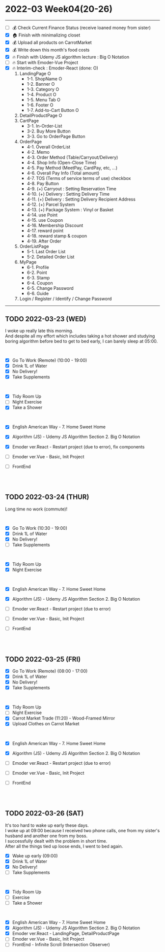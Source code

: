 # 2022-03 Week04(20-26) 
<hr>

- [ ] :moneybag: Check Current Finance Status (receive loaned money from sister)
- [x] :house: Finish with minimalizing closet
- [x] :moneybag: Upload all products on CarrotMarket
- [x] :moneybag: Write down this month's food costs
- [x] :fire: Finish with Udemy JS algorithm lecture : Big O Notation 
- [ ] :fire: Start with Emoder-Vue Project
- [x] :fire: Interim-check : Emoder-React (done: O)
    1. LandingPage O
        * 1-1. ShopName O
        * 1-2. Banner O
        * 1-3. Category O
        * 1-4. Product O
        * 1-5. Menu Tab O
        * 1-6. Footer O
        * 1-7. Add-to-Cart Button O
    2. DetailProductPage O
    3. CartPage
        * 3-1. In-Order-List
        * 3-2. Buy More Button
        * 3-3. Go to OrderPage Button
    4. OrderPage
        * 4-1. Overall OrderList
        * 4-2. Memo 
        * 4-3. Order Method (Table/Carryout/Delivery)
        * 4-4. Shop Info (Open-Close Time)
        * 4-5. Pay Method (MeetPay, CardPay, etc, ...)
        * 4-6. Overall Pay Info (Total amount)
        * 4-7. TOS (Terms of service terms of use) checkbox 
        * 4-8. Pay Button 
        * 4-9. (+) Carryout : Setting Reservation Time
        * 4-10. (+) Delivery : Setting Delivery Time
        * 4-11. (+) Delivery : Setting Delivery Recipient Address
        * 4-12. (+) Parcel System
        * 4-13. (+) Package System : Vinyl or Basket
        * 4-14. use Point
        * 4-15. use Coupon
        * 4-16. Membership Discount
        * 4-17. reward point
        * 4-18. reward stamp & coupon 
        * 4-19. After Order
    5. OrderListPage
        * 5-1. Last Order List
        * 5-2. Detailed Order List
    6. MyPage
        * 6-1. Profile
        * 6-2. Point
        * 6-3. Stamp
        * 6-4. Coupon
        * 6-5. Change Password
        * 6-6. Guide 
    7. Login / Register / Identify / Change Password

<hr>
   

## TODO 2022-03-23 (WED)

I woke up really late this morning.
<br>
And despite all my effort 
which includes taking a hot shower and studying boring algorithm before bed to get to bed early, I can barely sleep at 05:00. 

<br>

- [x] Go To Work (Remote) (10:00 - 19:00)
- [x] Drink 1L of Water
- [x] No Delivery! 
- [x] Take Supplements 
<br>

- [x] Tidy Room Up
- [ ] Night Exercise 
- [x] Take a Shower
<br>

- [x] English American Way - 7. Home Sweet Home
- [x] Algorithm (JS) - Udemy JS Algorithm Section 2. Big O Notation 
- [x] Emoder ver.React - Restart project (due to error), fix components 
- [ ] Emoder ver.Vue - Basic, Init Project
- [ ] FrontEnd 



<br><br>

## TODO 2022-03-24 (THUR)

Long time no work (commute)! 

<br>

- [x] Go To Work (10:30 - 19:00)
- [x] Drink 1L of Water
- [x] No Delivery! 
- [ ] Take Supplements 
<br>

- [x] Tidy Room Up
- [x] Night Exercise 
<br>

- [x] English American Way - 7. Home Sweet Home
- [x] Algorithm (JS) - Udemy JS Algorithm Section 2. Big O Notation 
- [ ] Emoder ver.React - Restart project (due to error)
- [ ] Emoder ver.Vue - Basic, Init Project
- [ ] FrontEnd 



<br><br>

## TODO 2022-03-25 (FRI)

- [x] Go To Work (Remote) (08:00 - 17:00)
- [x] Drink 1L of Water
- [x] No Delivery! 
- [x] Take Supplements
<br>

- [x] Tidy Room Up
- [ ] Night Exercise
- [x] Carrot Market Trade (11:20) - Wood-Framed Mirror
- [x] Upload Clothes on Carrot Market 
<br>

- [x] English American Way - 7. Home Sweet Home
- [x] Algorithm (JS) - Udemy JS Algorithm Section 2. Big O Notation 
- [ ] Emoder ver.React - Restart project (due to error)
- [ ] Emoder ver.Vue - Basic, Init Project
- [ ] FrontEnd 



<br><br>

## TODO 2022-03-26 (SAT)

It's too hard to wake up early these days. <br>
I woke up at 09:00 because I received two phone calls, 
one from my sister's husband and another one from my boss. <br>
I successfully dealt with the problem in short time. <br>
After all the things tied up loose ends, I went to bed again. <br>

- [x] Wake up early (09:00)
- [x] Drink 1L of Water
- [x] No Delivery! 
- [ ] Take Supplements
<br>

- [x] Tidy Room Up
- [ ] Exercise
- [ ] Take a Shower
<br>

- [x] English American Way - 7. Home Sweet Home
- [x] Algorithm (JS) - Udemy JS Algorithm Section 2. Big O Notation 
- [x] Emoder ver.React - LandingPage, DetailProductPage 
- [ ] Emoder ver.Vue - Basic, Init Project
- [ ] FrontEnd - Infinite Scroll (Intersection Observer)